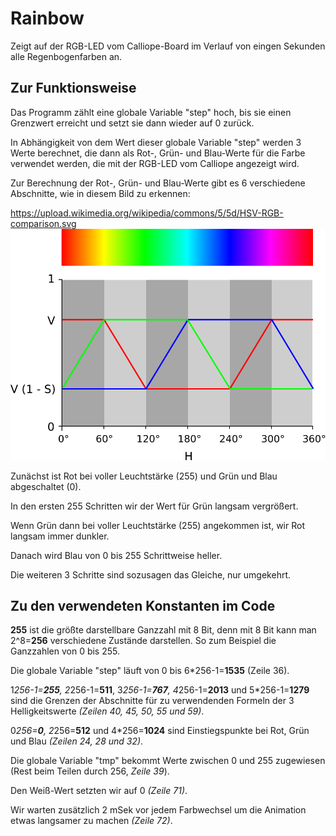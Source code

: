 # Rainbow

Zeigt auf der RGB-LED vom Calliope-Board im Verlauf von eingen Sekunden alle Regenbogenfarben an.


## Zur Funktionsweise

Das Programm zählt eine globale Variable "step" hoch, bis sie einen Grenzwert erreicht und setzt sie dann wieder auf 0 zurück.

In Abhängigkeit von dem Wert dieser globale Variable "step" werden 3 Werte berechnet, die dann als Rot-, Grün- und Blau-Werte für die Farbe verwendet werden, die mit der RGB-LED vom Calliope angezeigt wird.

Zur Berechnung der Rot-, Grün- und Blau-Werte gibt es 6 verschiedene Abschnitte, wie in diesem Bild zu erkennen:

https://upload.wikimedia.org/wikipedia/commons/5/5d/HSV-RGB-comparison.svg
![alt text](HSV-RGB-comparison.svg "Author en:user:Goffrie, GNU Free Documentation License")

Zunächst ist Rot bei voller Leuchtstärke (255) und Grün und Blau abgeschaltet (0).

In den ersten 255 Schritten wir der Wert für Grün langsam vergrößert.

Wenn Grün dann bei voller Leuchtstärke (255) angekommen ist, wir Rot langsam immer dunkler.

Danach wird Blau von 0 bis 255 Schrittweise heller.

Die weiteren 3 Schritte sind sozusagen das Gleiche, nur umgekehrt.


## Zu den verwendeten Konstanten im Code

**255** ist die größte darstellbare Ganzzahl mit 8 Bit, denn mit 8 Bit kann man 2^8=**256** verschiedene Zustände darstellen. So zum Beispiel die Ganzzahlen von 0 bis 255.

Die globale Variable "step" läuft von 0 bis 6*256-1=**1535** (Zeile 36).

1*256-1=**255**, 2*256-1=**511**, 3*256-1=**767**, 4*256-1=**2013** und 5*256-1=**1279** sind die Grenzen der Abschnitte für zu verwendenden Formeln der 3 Helligkeitswerte *(Zeilen 40, 45, 50, 55 und 59)*.

0*256=**0**, 2*256=**512** und 4*256=**1024** sind Einstiegspunkte bei Rot, Grün und Blau *(Zeilen 24, 28 und 32)*.

Die globale Variable "tmp" bekommt Werte zwischen 0 und 255 zugewiesen (Rest beim Teilen durch 256, *Zeile 39*).

Den Weiß-Wert setzten wir auf 0 *(Zeile 71)*.

Wir warten zusätzlich 2 mSek vor jedem Farbwechsel um die Animation etwas langsamer zu machen *(Zeile 72)*.
